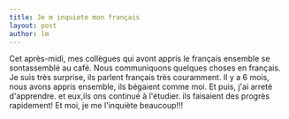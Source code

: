 ```yaml
---
title: Je m inquiete mon français 
layout: post
author: lm
---
```

<p>Cet après-midi, mes collègues qui avont appris le français ensemble se sontassemblé au café. Nous communiquons quelques choses en français. Je suis très surprise, ils parlent français très  couramment. Il y a 6 mois, nous avons appris ensemble, ils bégaient comme moi. Et puis, j'ai arreté d'apprendre. et eux,ils ons continué à l'étudier. ils faisaient des progrès rapidement!  Et moi, je me l'inquiète beaucoup!!!</p>
